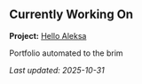 ## Currently Working On

**Project:** [Hello Aleksa](https://github.com/alxhdd/hello-aleksa)

Portfolio automated to the brim

_Last updated: 2025-10-31_
